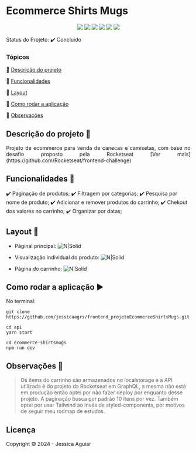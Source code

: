 <h1>Ecommerce Shirts Mugs</h1> 

<p align="center">
  <!-- <img src="https://uploaddeimagens.com.br/images/004/413/719/full/sass.png?1680282583" /> -->
  <!-- <img src="https://uploaddeimagens.com.br/images/004/413/678/full/bulma.png?1680281545"/> -->
  <!-- <img src="https://uploaddeimagens.com.br/images/004/413/779/full/php.png?1680284241"/> -->
  <img src="https://uploaddeimagens.com.br/images/004/413/679/full/javacript.png?1680281578"/>
  <!-- <img src="https://uploaddeimagens.com.br/images/004/413/684/full/css.png?1680281604"/> -->
  <!-- <img src="https://uploaddeimagens.com.br/images/004/413/687/full/html.png?1680281627"/> -->
  <img src="https://uploaddeimagens.com.br/images/004/525/521/full/next.png?1688056209"/>
  <!-- <img src="https://uploaddeimagens.com.br/images/004/525/523/full/node-js.png?1688056275"/> -->
  <img src="https://uploaddeimagens.com.br/images/004/525/524/full/typescript.png?1688056306"/>
  <!-- <img src="https://uploaddeimagens.com.br/images/004/525/525/full/bootstrap.png?1688056332"/> -->
  <img src="https://uploaddeimagens.com.br/images/004/525/528/full/react.png?1688056369"/>
  <!-- <<img src="https://uploaddeimagens.com.br/images/004/525/530/full/mongodb.png?1688056399"/> -->
  <img src="https://uploaddeimagens.com.br/images/004/525/532/full/tailwind.png?1688056424"/>
  <!-- <img src="https://uploaddeimagens.com.br/images/004/525/533/full/postgresql.png?1688056453"/> -->
   <!-- <img src="https://uploaddeimagens.com.br/images/004/543/857/original/c_.png?1689275745" /> -->
  <!-- <img src="https://uploaddeimagens.com.br/images/004/543/860/full/vue.png?1689275780" /> -->
  <img src="https://uploaddeimagens.com.br/images/004/749/515/full/graphql.png?1709209887" />
  <!-- <img src="https://uploaddeimagens.com.br/images/004/749/516/full/jquery.png?1709209927" /> -->
</p>

Status do Projeto: :heavy_check_mark: <!-- > :heavy_check_mark:--> Concluído <!-- > :warning:-->

### Tópicos 

:small_blue_diamond: [Descrição do projeto](#descrição-do-projeto-pencil)

:small_blue_diamond: [Funcionalidades](#funcionalidades-wrench)

:small_blue_diamond: [Layout](#layout-dash)

<!-- :small_blue_diamond: [Pré-requisitos](#pré-requisitos) -->

:small_blue_diamond: [Como rodar a aplicação](#como-rodar-a-aplicação-arrow_forward)

:small_blue_diamond: [Observações](#obsevações-ledger)

<!-- :small_blue_diamond: [Dependencias e libs utilizadas](#dependencias-e-libs-utilizadas-books) -->

## Descrição do projeto :pencil:

<p align="justify">
 Projeto de ecommerce para venda de canecas e camisetas, com base no desafio proposto pela Rocketseat [Ver mais](https://github.com/Rocketseat/frontend-challenge)
</p>

## Funcionalidades :wrench:

:heavy_check_mark: Paginação de produtos;
:heavy_check_mark: Filtragem por categorias;
:heavy_check_mark: Pesquisa por nome de produto;
:heavy_check_mark: Adicionar e remover produtos do carrinho;
:heavy_check_mark: Chekout dos valores no carrinho;
:heavy_check_mark: Organizar por datas;

## Layout :dash:

* Páginal principal:
![N|Solid](https://uploaddeimagens.com.br/images/004/749/543/full/Screenshot_1.png?1709211082)

* Visualização individual do produto:
![N|Solid](https://uploaddeimagens.com.br/images/004/749/544/full/Screenshot_2.png?1709211180)

* Página do carrinho:
![N|Solid](https://uploaddeimagens.com.br/images/004/749/545/full/Screenshot_3.png?1709211241)

<!-- ## Pré-requisitos

:warning: [Node](https://nodejs.org/en/download/)

...

Liste todas as dependencias e libs que o usuário deve ter instalado na máquina antes de rodar a aplicação  -->

## Como rodar a aplicação :arrow_forward:

No terminal: 

```
git clone https://github.com/jessicaagrs/frontend_projetoEcommerceShirtsMugs.git

cd api
yarn start

cd ecommerce-shirtsmugs
npm run dev

```

## Observações  :ledger:

>Os items do carrinho são armazenados no localstorage e a API utilizada é do projeto da Rocketseat em GraphQL, a mesma não está em produção então optei por não fazer deploy por enquanto desse projeto. A paginação busca por padrão 10 itens por vez. Também optei por usar Tailwind ao invés de styled-components, por motivos de seguir meu rodmap de estudos. 

<!-- ## Como rodar os testes

Coloque um passo a passo para executar os testes

```
$ npm test, rspec, etc 
```

## Casos de Uso

Explique com mais detalhes como a sua aplicação poderia ser utilizada. O uso de **gifs** aqui seria bem interessante. 

Exemplo: Caso a sua aplicação tenha alguma funcionalidade de login apresente neste tópico os dados necessários para acessá-la.

## JSON :floppy_disk:

### Usuários: 

|name|email|password|token|avatar|
| -------- |-------- |-------- |-------- |-------- |
|Lais Lima|laislima98@hotmail.com|lais123|true|https://encrypted-tbn0.gstatic.com/images?q=tbn%3AANd9GcS9-U_HbQAipum9lWln3APcBIwng7T46hdBA42EJv8Hf6Z4fDT3&usqp=CAU|

... 

Se quiser, coloque uma amostra do banco de dados 

## Iniciando/Configurando banco de dados

Se for necessário configurar algo antes de iniciar o banco de dados insira os comandos a serem executados  -->

<!-- ## Dependencias e libs utilizadas :books:

- [JSPDF](https://artskydj.github.io/jsPDF/docs/jsPDF.html) -->

<!-- ## Resolvendo Problemas :exclamation:

Em [issues]() foram abertos alguns problemas gerados durante o desenvolvimento desse projeto e como foram resolvidos.  -->

<!-- ## Tarefas em aberto

Se for o caso, liste tarefas/funcionalidades que ainda precisam ser implementadas na sua aplicação

:memo: Tarefa 1 

:memo: Tarefa 2 

:memo: Tarefa 3  -->

## Licença 

Copyright :copyright: 2024 - Jessica Aguiar
